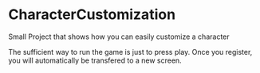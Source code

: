 # CharacterCustomization
Small Project that shows how you can easily customize a character

The sufficient way to run the game is just to press play. Once you register, you will automatically be transfered to a new screen.
